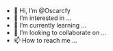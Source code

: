 - 👋 Hi, I’m @Oscarcfy
- 👀 I’m interested in ...
- 🌱 I’m currently learning ...
- 💞️ I’m looking to collaborate on ...
- 📫 How to reach me ...

<!---
Oscarcfy/Oscarcfy is a ✨ special ✨ repository because its `README.md` (this file) appears on your GitHub profile.
You can click the Preview link to take a look at your changes.
--->
